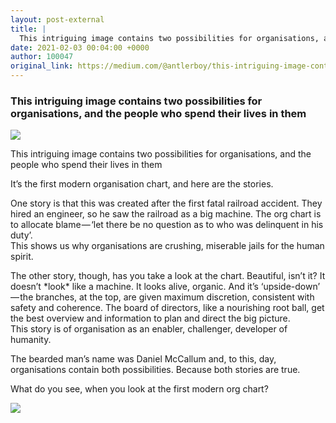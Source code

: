 ```yaml
---
layout: post-external
title: |
  This intriguing image contains two possibilities for organisations, and the people who spend their…
date: 2021-02-03 00:04:00 +0000
author: 100047
original_link: https://medium.com/@antlerboy/this-intriguing-image-contains-two-possibilities-for-organisations-and-the-people-who-spend-their-320174c60a3b?source=rss-97852f5a56ae------2
---
```


### This intriguing image contains two possibilities for organisations, and the people who spend their lives in them

![](https://cdn-images-1.medium.com/max/709/1*-4aHd-_sPVWKWNEu34Vrmw.png)

This intriguing image contains two possibilities for organisations, and the people who spend their lives in them

It’s the first modern organisation chart, and here are the stories.

One story is that this was created after the first fatal railroad accident. They hired an engineer, so he saw the railroad as a big machine. The org chart is to allocate blame — ‘let there be no question as to who was delinquent in his duty’.  
This shows us why organisations are crushing, miserable jails for the human spirit.

The other story, though, has you take a look at the chart. Beautiful, isn’t it? It doesn’t \*look\* like a machine. It looks alive, organic. And it’s ‘upside-down’ — the branches, at the top, are given maximum discretion, consistent with safety and coherence. The board of directors, like a nourishing root ball, get the best overview and information to plan and direct the big picture.  
This story is of organisation as an enabler, challenger, developer of humanity.

The bearded man’s name was Daniel McCallum and, to this, day, organisations contain both possibilities. Because both stories are true.

What do you see, when you look at the first modern org chart?

 ![](https://medium.com/_/stat?event=post.clientViewed&referrerSource=full_rss&postId=320174c60a3b)
